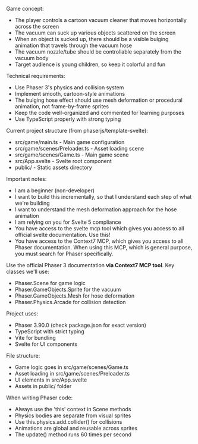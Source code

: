 
Game concept:
- The player controls a cartoon vacuum cleaner that moves horizontally across the screen
- The vacuum can suck up various objects scattered on the screen
- When an object is sucked up, there should be a visible bulging animation that travels through the vacuum hose
- The vacuum nozzle/tube should be controllable separately from the vacuum body
- Target audience is young children, so keep it colorful and fun

Technical requirements:
- Use Phaser 3's physics and collision system
- Implement smooth, cartoon-style animations
- The bulging hose effect should use mesh deformation or procedural animation, not frame-by-frame sprites
- Keep the code well-organized and commented for learning purposes
- Use TypeScript properly with strong typing

Current project structure (from phaserjs/template-svelte):
- src/game/main.ts - Main game configuration
- src/game/scenes/Preloader.ts - Asset loading scene
- src/game/scenes/Game.ts - Main game scene
- src/App.svelte - Svelte root component
- public/ - Static assets directory

Important notes:
- I am a beginner (non-developer)
- I want to build this incrementally, so that I understand each step of what we're building
- I want to understand the mesh deformation approach for the hose animation
- I am relying on you for Svelte 5 compliance
- You have access to the svelte mcp tool which gives you access to all official svelte documentation. Use this!
- You have access to the Context7 MCP, which gives you access to all Phaser documentation. When using this MCP, which is general purpose, you must search for Phaser specifically.

Use the official Phaser 3 documentation **via Context7 MCP tool**.
Key classes we'll use:
- Phaser.Scene for game logic
- Phaser.GameObjects.Sprite for the vacuum
- Phaser.GameObjects.Mesh for hose deformation
- Phaser.Physics.Arcade for collision detection

Project uses:
- Phaser 3.90.0 (check package.json for exact version)
- TypeScript with strict typing
- Vite for bundling
- Svelte for UI components

File structure:
- Game logic goes in src/game/scenes/Game.ts
- Asset loading in src/game/scenes/Preloader.ts  
- UI elements in src/App.svelte
- Assets in public/ folder

When writing Phaser code:
- Always use the 'this' context in Scene methods
- Physics bodies are separate from visual sprites
- Use this.physics.add.collider() for collisions
- Animations are global and reusable across sprites
- The update() method runs 60 times per second